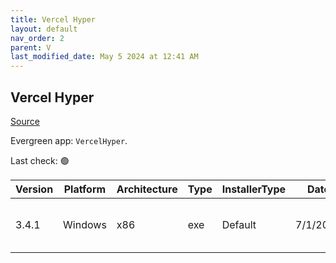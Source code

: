 ```yaml
---
title: Vercel Hyper
layout: default
nav_order: 2
parent: V
last_modified_date: May 5 2024 at 12:41 AM
---
```


## Vercel Hyper

[Source](https://hyper.js/)

Evergreen app: `VercelHyper`. 

Last check: 🟢

| Version | Platform | Architecture | Type | InstallerType | Date     | Size     | URI                                                                                                                                                              |
| ------- | -------- | ------------ | ---- | ------------- | -------- | -------- | ---------------------------------------------------------------------------------------------------------------------------------------------------------------- |
| 3.4.1   | Windows  | x86          | exe  | Default       | 7/1/2023 | 73828760 | [https://github.com/vercel/hyper/releases/download/v3.4.1/Hyper-Setup-3.4.1.exe](https://github.com/vercel/hyper/releases/download/v3.4.1/Hyper-Setup-3.4.1.exe) |
